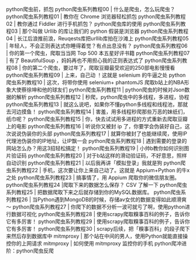 python爬虫前，抓包
python爬虫系列教程00 | 什么是爬虫，怎么玩爬虫？
python爬虫系列教程01 | 教你在 Chrome 浏览器轻松抓包
python爬虫系列教程02 | 教你通过 Fiddler 进行手机抓包？
python爬虫库的使用
python爬虫系列教程03 | 那个叫做 Urllib 的库让我们的 python 假装是浏览器
python爬虫系列教程04 | 长江后浪推前浪，Reuqests库把urllib库拍在沙滩上
python爬虫系列教程05 | 年轻人，不会正则表达式你睡得着觉？有点出息没有？
python爬虫系列教程06 | 你的第一个爬虫，爬取当当网 Top 500 本五星好评书籍
python爬虫系列教程07 | 有了 BeautifulSoup ，妈妈再也不用担心我的正则表达式了
python爬虫系列教程08 | 你的第二个爬虫，要过年了，爬取豆瓣最受欢迎的250部电影慢慢看
python爬虫系列教程09 | 上来，自己动 ！这就是 selenium 的牛逼之处
python爬虫系列教程10 | 这次，将带你使用 selenium+ phantomJS 爬取b站上的NBA形象大使蔡徐坤和他的球友们
python爬虫系列教程11 | python爬虫的时候对Json数据的解析
python爬虫系列教程12 | 秒爬，python爬虫中的多线程，多进程，协程
python爬虫系列教程13 | 就这么说吧，如果你不懂python多线程和线程池，那就去河边摸鱼！
python爬虫系列教程14 | 害羞，用多线程秒爬那些万恶的妹纸们，纸巾呢？
python爬虫系列教程15 | 你，快去试试用多进程的方式重新去爬取豆瓣上的电影
python爬虫系列教程16 | 听说你又被封 ip 了，你要学会伪装好自己，这次说说伪装你的头部
python爬虫系列教程17 | 就算你被封了也能继续爬，使用IP代理池伪装你的IP地址，让IP飘一会
python爬虫系列教程18 | 遇到需要的登录的网站怎么办？用这3招轻松搞定！
python爬虫系列教程19 | 小帅b教你如何识别图片验证码
python爬虫系列教程20 | 对于b站这样的滑动验证码，不好意思，照样自动识别
python爬虫系列教程21 | 以后我再讲「模拟登录」我就是狗
python爬虫系列教程22 | 手机，这次要让你上来自己动了。这就是 Appium+Python 的牛x之处
python爬虫系列教程23 | 搞事情了，用 Appium 爬取你的微信朋友圈。
python爬虫系列教程24 |爬取下来的数据怎么保存？ CSV 了解一下
python爬虫系列教程25 | 把数据爬取下来之后就存储到你的MySQL数据库。
python爬虫系列教程26 | 当Python遇到MongoDB的时候，存储av女优的数据变得如此顺滑爽～
python爬虫系列教程27 | 你爬下的数据不分析一波可就亏了啊，使用python进行数据可视化
python爬虫系列教程28 | 使用scrapy爬取糗事百科的例子，告诉你它有多厉害！
python爬虫系列教程29 | 使用scrapy爬取糗事百科的例子，告诉你它有多厉害！
python爬虫系列教程30 | scrapy后续，把「糗事百科」的段子爬下来然后存到数据库中
mitmproxy | 那个站在中间的男人，使用Python就能直接操控你的上网请求
mitmproxy | 如何使用 mitmproxy 监控你的手机
python爬冲进阶：python爬虫反爬